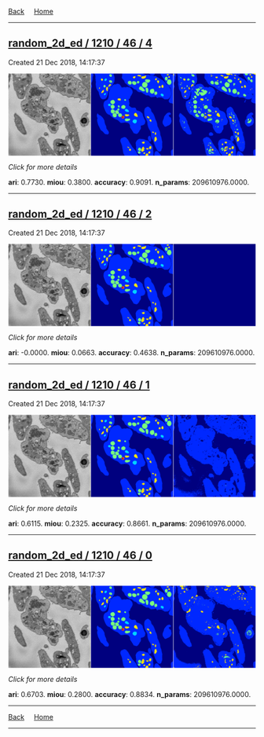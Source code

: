 
[Back](..)&nbsp;&nbsp;&nbsp;&nbsp;&nbsp;[Home](https://leapmanlab.github.io/snapshots)

---

<div class="summary"><a href="4"><h2>random_2d_ed / 1210 / 46 / 4</h2></a><p>Created 21 Dec 2018, 14:17:37
</p><a href="4"><img src="4/media/summary.png" align="center"></a><p>
<i>Click for more details</i>
</p></div>

**ari**: 0.7730. **miou**: 0.3800. **accuracy**: 0.9091. **n_params**: 209610976.0000. 

---

<div class="summary"><a href="2"><h2>random_2d_ed / 1210 / 46 / 2</h2></a><p>Created 21 Dec 2018, 14:17:37
</p><a href="2"><img src="2/media/summary.png" align="center"></a><p>
<i>Click for more details</i>
</p></div>

**ari**: -0.0000. **miou**: 0.0663. **accuracy**: 0.4638. **n_params**: 209610976.0000. 

---

<div class="summary"><a href="1"><h2>random_2d_ed / 1210 / 46 / 1</h2></a><p>Created 21 Dec 2018, 14:17:37
</p><a href="1"><img src="1/media/summary.png" align="center"></a><p>
<i>Click for more details</i>
</p></div>

**ari**: 0.6115. **miou**: 0.2325. **accuracy**: 0.8661. **n_params**: 209610976.0000. 

---

<div class="summary"><a href="0"><h2>random_2d_ed / 1210 / 46 / 0</h2></a><p>Created 21 Dec 2018, 14:17:37
</p><a href="0"><img src="0/media/summary.png" align="center"></a><p>
<i>Click for more details</i>
</p></div>

**ari**: 0.6703. **miou**: 0.2800. **accuracy**: 0.8834. **n_params**: 209610976.0000. 

---

[Back](..)&nbsp;&nbsp;&nbsp;&nbsp;&nbsp;[Home](https://leapmanlab.github.io/snapshots)

---